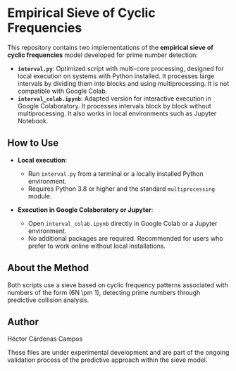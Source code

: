 # Empirical Sieve of Cyclic Frequencies

This repository contains two implementations of the **empirical sieve of cyclic frequencies** model developed for prime number detection:

- **`interval.py`**: Optimized script with multi-core processing, designed for local execution on systems with Python installed. It processes large intervals by dividing them into blocks and using multiprocessing. It is not compatible with Google Colab.
- **`interval_colab.ipynb`**: Adapted version for interactive execution in Google Colaboratory. It processes intervals block by block without multiprocessing. It also works in local environments such as Jupyter Notebook.

## How to Use

- **Local execution**:
  - Run `interval.py` from a terminal or a locally installed Python environment.
  - Requires Python 3.8 or higher and the standard `multiprocessing` module.

- **Execution in Google Colaboratory or Jupyter**:
  - Open `interval_colab.ipynb` directly in Google Colab or a Jupyter environment.
  - No additional packages are required. Recommended for users who prefer to work online without local installations.

## About the Method

Both scripts use a sieve based on cyclic frequency patterns associated with numbers of the form \(6N \pm 1\), detecting prime numbers through predictive collision analysis.

## Author

Héctor Cárdenas Campos

These files are under experimental development and are part of the ongoing validation process of the predictive approach within the sieve model.
